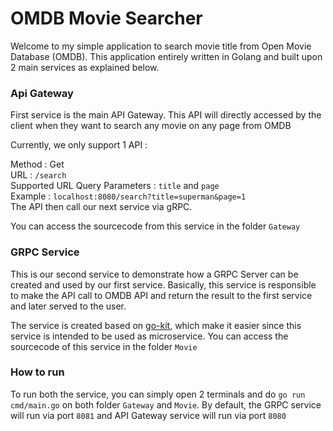 # OMDB Movie Searcher

Welcome to my simple application to search movie title from Open Movie Database (OMDB).
This application entirely written in Golang and built upon 2 main services as explained below.

### Api Gateway
First service is the main API Gateway. This API will directly accessed by the client when they want 
to search any movie on any page from OMDB

Currently, we only support 1 API :

Method : Get<br/>
URL : `/search`<br/>
Supported URL Query Parameters : `title` and `page`<br/>
Example : `localhost:8080/search?title=superman&page=1`<br/>
The API then call our next service via gRPC.

You can access the sourcecode from this service in the folder `Gateway`

### GRPC Service
This is our second service to demonstrate how a GRPC Server can be created
and used by our first service. Basically, this service is responsible to make
the API call to OMDB API and return the result to the first service and later
served to the user.

The service is created based on [go-kit](https://github.com/go-kit/kit), which make it
easier since this service is intended to be used as microservice. You can access the sourcecode of this service in the folder `Movie`

### How to run
To run both the service, you can simply open 2 terminals and do `go run cmd/main.go` on both folder `Gateway` and `Movie`. 
By default, the GRPC service will run via port `8081` and API Gateway service will run via port `8080`